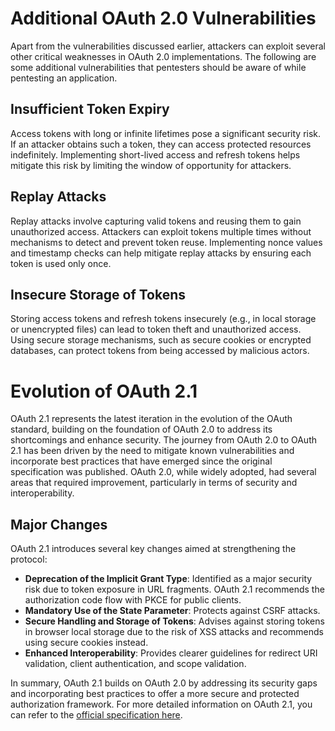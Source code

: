 # Additional OAuth 2.0 Vulnerabilities

Apart from the vulnerabilities discussed earlier, attackers can exploit several other critical weaknesses in OAuth 2.0 implementations. The following are some additional vulnerabilities that pentesters should be aware of while pentesting an application.

## Insufficient Token Expiry

Access tokens with long or infinite lifetimes pose a significant security risk. If an attacker obtains such a token, they can access protected resources indefinitely. Implementing short-lived access and refresh tokens helps mitigate this risk by limiting the window of opportunity for attackers.

## Replay Attacks

Replay attacks involve capturing valid tokens and reusing them to gain unauthorized access. Attackers can exploit tokens multiple times without mechanisms to detect and prevent token reuse. Implementing nonce values and timestamp checks can help mitigate replay attacks by ensuring each token is used only once.

## Insecure Storage of Tokens

Storing access tokens and refresh tokens insecurely (e.g., in local storage or unencrypted files) can lead to token theft and unauthorized access. Using secure storage mechanisms, such as secure cookies or encrypted databases, can protect tokens from being accessed by malicious actors.

# Evolution of OAuth 2.1

OAuth 2.1 represents the latest iteration in the evolution of the OAuth standard, building on the foundation of OAuth 2.0 to address its shortcomings and enhance security. The journey from OAuth 2.0 to OAuth 2.1 has been driven by the need to mitigate known vulnerabilities and incorporate best practices that have emerged since the original specification was published. OAuth 2.0, while widely adopted, had several areas that required improvement, particularly in terms of security and interoperability.

## Major Changes

OAuth 2.1 introduces several key changes aimed at strengthening the protocol:

- **Deprecation of the Implicit Grant Type**: Identified as a major security risk due to token exposure in URL fragments. OAuth 2.1 recommends the authorization code flow with PKCE for public clients.
- **Mandatory Use of the State Parameter**: Protects against CSRF attacks.
- **Secure Handling and Storage of Tokens**: Advises against storing tokens in browser local storage due to the risk of XSS attacks and recommends using secure cookies instead.
- **Enhanced Interoperability**: Provides clearer guidelines for redirect URI validation, client authentication, and scope validation.

In summary, OAuth 2.1 builds on OAuth 2.0 by addressing its security gaps and incorporating best practices to offer a more secure and protected authorization framework. For more detailed information on OAuth 2.1, you can refer to the [official specification here](https://oauth.net/2.1/).
